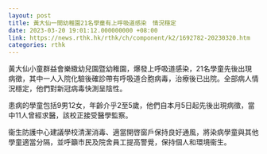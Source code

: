 ```yaml
---
layout: post
title: 黃大仙一間幼稚園21名學童有上呼吸道感染　情況穩定
date: 2023-03-20 19:01:12.000000000 +08:00
link: https://news.rthk.hk/rthk/ch/component/k2/1692782-20230320.htm
categories: rthk
---
```


黃大仙小童群益會樂緻幼兒園暨幼稚園，爆發上呼吸道感染，21名學童先後出現病徵，其中一人入院化驗後確診帶有呼吸道合胞病毒，治療後已出院。全部病人情況穩定，他們對新冠病毒快測呈陰性。

患病的學童包括9男12女，年齡介乎2至5歲，他們自本月5日起先後出現病徵，當中11人曾經求醫，該校正接受醫學監察。

衞生防護中心建議學校清潔消毒、適當開啓窗戶保持良好通風，將染病學童與其他學童適當分隔，並呼籲市民及院舍員工提高警覺，保持個人和環境衞生。
